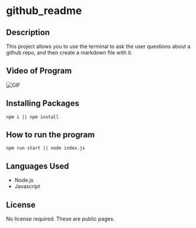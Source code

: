 # github_readme

## Description

This project allows you to use the terminal to ask the user questions about a github repo, and then create a markdown file with it.

## Video of Program

![GIF](https://media.giphy.com/media/Qtj9XQR0Tz9u0SqLvu/giphy.gif)

## Installing Packages

```
npm i || npm install
```

## How to run the program

```
npm run start || node index.js
```
## Languages Used

* Node.js
* Javascript

## License

No license required. These are public pages.